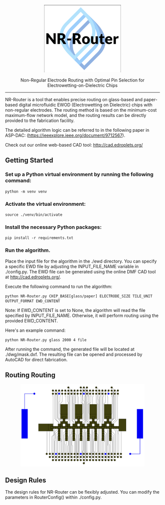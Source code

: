 
<p align="center">
  <img width="250px" src="https://github.com/tommy44458/NR-Router/blob/master/logo.png">
</p>

<p align="center">Non-Regular Electrode Routing with Optimal Pin Selection for Electrowetting-on-Dielectric Chips</p>

****

NR-Router is a tool that enables precise routing on glass-based and paper-based digital microfluidic EWOD (Electrowetting on Dielectric) chips with non-regular electrodes. The routing method is based on the minimum-cost maximum-flow network model, and the routing results can be directly provided to the fabrication facility.

The detailed algorithm logic can be referred to in the following paper in ASP-DAC: (https://ieeexplore.ieee.org/document/9712567).

Check out our online web-based CAD tool: http://cad.edroplets.org/

## Getting Started

### Set up a Python virtual environment by running the following command:

```shell
python -m venv venv
```

### Activate the virtual environment:

```shell
source ./venv/bin/activate
```

### Install the necessary Python packages:

```shell
pip install -r requirements.txt
```

### Run the algorithm.

Place the input file for the algorithm in the ./ewd directory. You can specify a specific EWD file by adjusting the INPUT_FILE_NAME variable in ./config.py. The EWD file can be generated using the online DMF CAD tool at http://cad.edroplets.org/.

Execute the following command to run the algorithm:

```shell
python NR-Router.py CHIP_BASE[glass/paper] ELECTRODE_SIZE TILE_UNIT OUTPUT_FORMAT EWD_CONTENT
```

Note: If EWD_CONTENT is set to None, the algorithm will read the file specified by INPUT_FILE_NAME. Otherwise, it will perform routing using the provided EWD_CONTENT.

Here's an example command:

```shell
python NR-Router.py glass 2000 4 file
```

After running the command, the generated file will be located at ./dwg/mask.dxf.
The resulting file can be opened and processed by AutoCAD for direct fabrication.

## Routing Routing

<p align="center">
  <img width="80%" src="https://github.com/tommy44458/NR-Router/blob/master/result.png">
</p>

## Design Rules
The design rules for NR-Router can be flexibly adjusted. You can modify the parameters in RouterConfig() within ./config.py.

